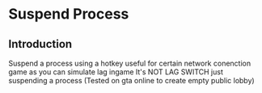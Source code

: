 # Suspend Process

## Introduction

Suspend a process using a hotkey 
useful for certain network conenction game as you can simulate lag ingame
It's NOT LAG SWITCH just suspending a process
(Tested on gta online to create empty public lobby)